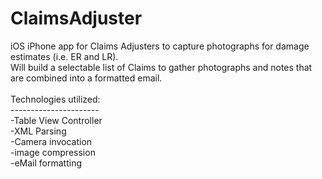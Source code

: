 ClaimsAdjuster
==============

iOS iPhone app for Claims Adjusters to capture photographs for damage estimates (i.e. ER and LR).<br>
Will build a selectable list of Claims to gather photographs and notes that are combined into a formatted email.<br>
<br>
Technologies utilized:<br>
----------------------<br>
-Table View Controller<br>
-XML Parsing<br>
-Camera invocation<br>
-image compression<br>
-eMail formatting<br>


